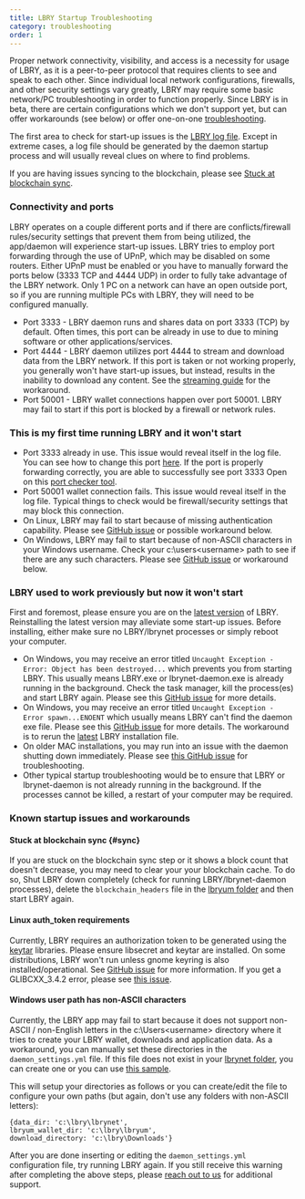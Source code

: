 ```yaml
---
title: LBRY Startup Troubleshooting
category: troubleshooting
order: 1
---
```


Proper network connectivity, visibility, and access is a necessity for usage of LBRY, as it is a peer-to-peer protocol that requires clients to see and speak to each other. Since individual local network configurations, firewalls, and other security settings vary greatly, LBRY may require some basic network/PC troubleshooting in order to function properly. Since LBRY is in beta, there are certain configurations which we don't support yet, but can offer workarounds (see below) or offer one-on-one [troubleshooting](https://lbry.io/faq/how-to-report-bugs). 

The first area to check for start-up issues is the [LBRY log file](https://lbry.io/faq/how-to-find-lbry-log-file). Except in extreme cases, a log file should be generated by the daemon startup process and will usually reveal clues on where to find problems. 

If you are having issues syncing to the blockchain, please see [Stuck at blockchain sync](#sync).
### Connectivity and ports
LBRY operates on a couple different ports and if there are conflicts/firewall rules/security settings that prevent them from being utilized, the app/daemon will experience start-up issues. LBRY tries to employ port forwarding through the use of UPnP, which may be disabled on some routers. Either UPnP must be enabled or you have to manually forward the ports below (3333 TCP and 4444 UDP) in order to fully take advantage of the LBRY network. Only 1 PC on a network can have an open outside port, so if you are running multiple PCs with LBRY, they will need to be configured manually. 

- Port 3333 - LBRY daemon runs and shares data on port 3333 (TCP) by default. Often times, this port can be already in use to due to mining software or other applications/services. 
- Port 4444 - LBRY daemon utilizes port 4444 to stream and download data from the LBRY network. If this port is taken or not working properly, you generally won't have start-up issues, but instead, results in the inability to download any content. See the [streaming guide](https://lbry.io/faq/unable-to-stream) for the workaround. 
- Port 50001 - LBRY wallet connections happen over port 50001. LBRY may fail to start if this port is blocked by a firewall or network rules. 

### This is my first time running LBRY and it won't start
- Port 3333 already in use. This issue would reveal itself in the log file. You can see how to change this port [here](https://lbry.io/faq/how-to-change-port). If the port is properly forwarding correctly, you are able to successfully see port 3333 Open on this [port checker tool](https://www.canyouseeme.org). 
- Port 50001 wallet connection fails. This issue would reveal itself in the log file. Typical things to check would be firewall/security settings that may block this connection. 
- On Linux, LBRY may fail to start because of missing authentication capability. Please see [GitHub issue](https://github.com/lbryio/lbry-app/issues/386) or possible workaround below.
- On Windows, LBRY may fail to start because of non-ASCII characters in your Windows username. Check your c:\users\<username> path to see if there are any such characters. Please see [GitHub issue](https://github.com/lbryio/lbry/issues/794) or workaround below.

### LBRY used to work previously but now it won't start
First and foremost, please ensure you are on the [latest version](https://lbry.io/get) of LBRY. Reinstalling the latest version may alleviate some start-up issues. Before installing, either make sure no LBRY/lbrynet processes or simply reboot your computer. 

- On Windows, you may receive an error titled `Uncaught Exception - Error: Object has been destroyed...` which prevents you from starting LBRY. This usually means LBRY.exe or lbrynet-daemon.exe is already running in the background. Check the task manager, kill the process(es) and start LBRY again. Please see this [GitHub issue](https://github.com/lbryio/lbry-app/issues/353) for more details.
- On Windows, you may receive an error titled `Uncaught Exception - Error spawn...ENOENT` which usually means LBRY can't find the daemon exe file. Please see this [GitHub issue](https://github.com/lbryio/lbry-app/issues/396) for more details. The workaround is to rerun the [latest](https://lbry.io/get) LBRY installation file. 
- On older MAC installations, you may run into an issue with the daemon shutting down immediately. Please see [this GitHub issue](https://github.com/lbryio/lbry-app/issues/291) for troubleshooting. 
- Other typical startup troubleshooting would be to ensure that LBRY or lbrynet-daemon is not already running in the background. If the processes cannot be killed, a restart of your computer may be required.

### Known startup issues and workarounds
#### Stuck at blockchain sync {#sync}
If you are stuck on the blockchain sync step or it shows a block count that doesn't decrease, you may need to clear your your blockchain cache. To do so, Shut LBRY down completely (check for running LBRY/lbrynet-daemon processes), delete the `blockchain_headers` file in the [lbryum folder](https://lbry.io/faq/lbry-directories) and then start LBRY again.
#### Linux auth_token requirements
Currently, LBRY requires an authorization token to be generated using the [keytar](https://github.com/atom/node-keytar) libraries. Please ensure libsecret and keytar are installed. On some distributions, LBRY won't run unless gnome keyring is also installed/operational. See [GitHub issue](https://github.com/lbryio/lbry-app/issues/386) for more information. If you get a GLIBCXX_3.4.2 error, please see [this issue](https://github.com/lbryio/lbry-app/issues/423#issuecomment-327519486).
#### Windows user path has non-ASCII characters
Currently, the LBRY app may fail to start because it does not support non-ASCII / non-English letters in the c:\Users\<username> directory where it tries to create your LBRY wallet, downloads and application data. As a workaround, you can manually set these directories in the `daemon_settings.yml` file. If this file does not exist in your [lbrynet folder](https://lbry.io/faq/lbry-directories), you can create one or you can use [this sample](https://goo.gl/opybNE).

This will setup your directories as follows or you can create/edit the file to configure your own paths (but again, don't use any folders with non-ASCII letters):
```
{data_dir: 'c:\lbry\lbrynet',
lbryum_wallet_dir: 'c:\lbry\lbryum',
download_directory: 'c:\lbry\Downloads'}
```
After you are done inserting or editing the `daemon_settings.yml` configuration file, try running LBRY again. If you still receive this warning after completing the above steps, please [reach out to us](https://lbry.io/faq/how-to-report-bugs) for additional support. 
